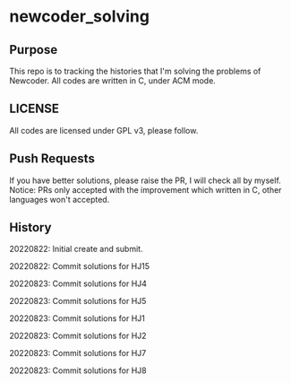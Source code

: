 # newcoder_solving

## Purpose
This repo is to tracking the histories that I'm solving the problems of Newcoder. All codes are written in C, under ACM mode. 

## LICENSE
All codes are licensed under GPL v3, please follow. 

## Push Requests
If you have better solutions, please raise the PR, I will check all by myself. Notice: PRs only accepted with the improvement which written in C, other languages won't accepted. 

## History
20220822: Initial create and submit. 

20220822: Commit solutions for HJ15

20220823: Commit solutions for HJ4

20220823: Commit solutions for HJ5

20220823: Commit solutions for HJ1

20220823: Commit solutions for HJ2

20220823: Commit solutions for HJ7

20220823: Commit solutions for HJ8